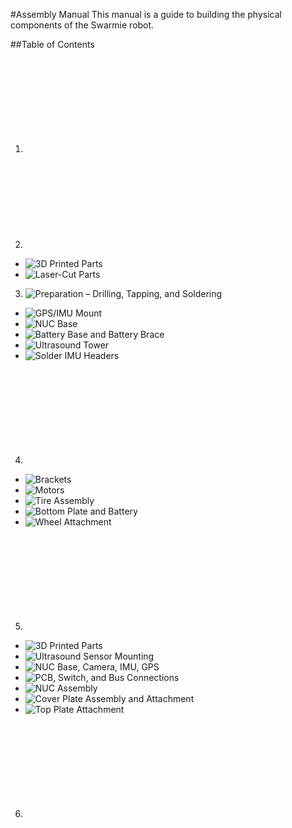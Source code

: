 #Assembly Manual
This manual is a guide to building the physical components of the Swarmie robot.

##Table of Contents		
 1.  ![Introduction](Assembly1-2:Introduction.md)
 2.  ![Guide to 3D Printed and Laser-Cut Parts](Assembly1-2:Introduction.md)
   - ![3D Printed Parts](Assembly1-2:Introduction.md/#3d-printed-parts)
   - ![Laser-Cut Parts](Assembly1-2:Introduction.md/#laser-cut-parts)
 3.  ![Preparation – Drilling, Tapping, and Soldering](Assembly3:Preparation.md/#3---preparation--drilling-tapping-and-soldering)
   - ![GPS/IMU Mount](Assembly3:Preparation.md/#gpsimu-mount)
   - ![NUC Base](Assembly3:Preparation.md/#nuc-base)
   - ![Battery Base and Battery Brace](Assembly3:Preparation.md/#battery-base-and-battery-brace)
   - ![Ultrasound Tower](Assembly3:Preparation.md/#ultrasound-tower)
   - ![Solder IMU Headers](Assembly3:Preparation.md/#solder-imu-headers)
 4.	![Chassis Assembly](Assembly4:ChassisAssembly.md)
   - ![Brackets](Assembly4:ChassisAssembly.md/#brackets)
   - ![Motors](Assembly4:ChassisAssembly.md/#motors)
   - ![Tire Assembly](Assembly4:ChassisAssembly.md/#tire-assembly)
   - ![Bottom Plate and Battery](Assembly4:ChassisAssembly.md/#bottom-plate-and-battery)
   - ![Wheel Attachment](Assembly4:ChassisAssembly.md/#wheel-attachment)
 5.	![Top Plate Assembly](Assembly5:TopPlateAssembly.md)
   - ![3D Printed Parts](Assembly5:TopPlateAssembly.md/#3d-printed-parts)		
   - ![Ultrasound Sensor Mounting](Assembly5:TopPlateAssembly.md/#ultrasound-sensor-mounting)		
   - ![NUC Base, Camera, IMU, GPS](Assembly5:TopPlateAssembly.md/#nuc-base-camera-imu-gps)		
   - ![PCB, Switch, and Bus Connections](Assembly5:TopPlateAssembly.md/#pcb-switch-and-bus-connections)		
   - ![NUC Assembly](Assembly5:TopPlateAssembly.md/#nuc-assembly)		
   - ![Cover Plate Assembly and Attachment](Assembly5:TopPlateAssembly.md/#cover-plate-assembly-and-attachment)		
   - ![Top Plate Attachment](Assembly5:TopPlateAssembly.md/#top-plate-attachment)		
 6.	![Fully Assembled](Assembly6:FullyAssembled.md)
